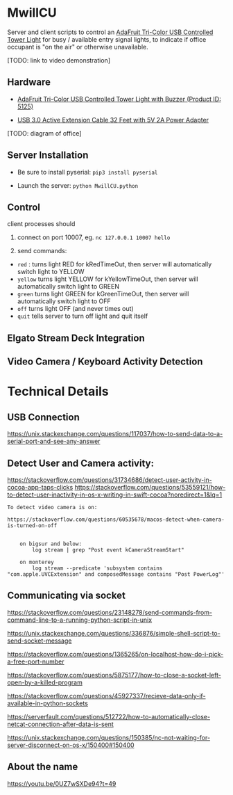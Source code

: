 # MwillCU

Server and client scripts to control an [AdaFruit Tri-Color USB Controlled Tower Light](https://www.adafruit.com/product/5125) for busy / available entry signal lights, to indicate if office occupant is "on the air" or otherwise unavailable.


[TODO: link to video demonstration]

## Hardware

- [AdaFruit Tri-Color USB Controlled Tower Light with Buzzer (Product ID: 5125)](https://www.adafruit.com/product/5125)

- [USB 3.0 Active Extension Cable 32 Feet with 5V 2A Power Adapter](https://www.amazon.com/dp/B07XHR14LJ?ref=ppx_pop_dt_b_asin_title&th=1)

[TODO: diagram of office]

## Server Installation

-  Be sure to install pyserial: ```pip3 install pyserial```

-  Launch the server: ```python MwillCU.python```

## Control

client processes should 

1. connect on port 10007, eg. ```nc 127.0.0.1 10007 hello```

2. send commands:

- ```red``` : turns light RED for kRedTimeOut, then server will automatically switch light  to YELLOW
- ```yellow``` turns light YELLOW for kYellowTimeOut, then server will automatically switch light to GREEN
- ```green``` turns light GREEN for kGreenTimeOut, then server will automatically switch light to OFF
- ```off``` turns light OFF (and never times out)
- ```quit``` tells server to turn off light and quit itself


## Elgato Stream Deck Integration

## Video Camera / Keyboard Activity Detection


# Technical Details
 
## USB Connection

https://unix.stackexchange.com/questions/117037/how-to-send-data-to-a-serial-port-and-see-any-answer

## Detect User and Camera activity:

https://stackoverflow.com/questions/31734686/detect-user-activity-in-cocoa-app-taps-clicks
https://stackoverflow.com/questions/53559121/how-to-detect-user-inactivity-in-os-x-writing-in-swift-cocoa?noredirect=1&lq=1

	To detect video camera is on:

	https://stackoverflow.com/questions/60535678/macos-detect-when-camera-is-turned-on-off


		on bigsur and below:
			log stream | grep "Post event kCameraStreamStart"

		on monterey
			log stream --predicate 'subsystem contains "com.apple.UVCExtension" and composedMessage contains "Post PowerLog"'




## Communicating via socket

https://stackoverflow.com/questions/23148278/send-commands-from-command-line-to-a-running-python-script-in-unix

https://unix.stackexchange.com/questions/336876/simple-shell-script-to-send-socket-message

https://stackoverflow.com/questions/1365265/on-localhost-how-do-i-pick-a-free-port-number

https://stackoverflow.com/questions/5875177/how-to-close-a-socket-left-open-by-a-killed-program

https://stackoverflow.com/questions/45927337/recieve-data-only-if-available-in-python-sockets
        

https://serverfault.com/questions/512722/how-to-automatically-close-netcat-connection-after-data-is-sent


https://unix.stackexchange.com/questions/150385/nc-not-waiting-for-server-disconnect-on-os-x/150400#150400



## About the name

https://youtu.be/0UZ7wSXDe94?t=49

